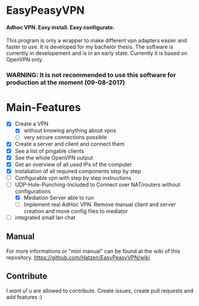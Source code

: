 # EasyPeasyVPN
#### Adhoc VPN. Easy install. Easy configurate.
This program is only a wrapper to make different vpn adapters easier and faster to use. It is developed for my bachelor thesis. The software is currently in developement and is in an early state. Currently it is based on OpenVPN only.

### WARNING: It is not recommended to use this software for production at the moment (09-08-2017)

# Main-Features

- [x] Create a VPN
  - [x] without knowing anything about vpns
  - [ ] very secure connections possible
- [x] Create a server and client and connect them
- [x] See a list of pingable clients
- [x] See the whole OpenVPN output
- [x] Get an overview of all used IPs of the computer
- [x] Installation of all required components step by step
- [ ] Configurable vpn with step by step instructions
- [ ] UDP-Hole-Punching-Included to Connect over NAT/routers without configurations
  - [x] Mediation Server able to run
  - [ ] Implement real AdHoc VPN. Remove manual client and server creation and move config files to mediator
- [ ] integrated small lan chat

## Manual
For more informations or "mini manual" can be found at the wiki of this repository.
https://github.com/Hatzen/EasyPeasyVPN/wiki

## Contribute
*I want u!* 
u are allowed to contribute. Create issues, create pull requests and add features :)
